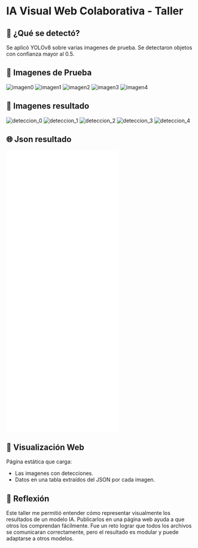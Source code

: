 # IA Visual Web Colaborativa - Taller

## 📌 ¿Qué se detectó?
Se aplicó YOLOv8 sobre varias imagenes de prueba. Se detectaron objetos con confianza mayor al 0.5.

## 🎯 Imagenes de Prueba
![imagen0](python/imagen0.gif)
![imagen1](python/imagen1.gif)
![imagen2](python/imagen2.gif)
![imagen3](python/imagen3.gif)
![imagen4](python/imagen4.gif)

## 🎯 Imagenes resultado
![deteccion_0](web/resultados/deteccion_0.gif)
![deteccion_1](web/resultados/deteccion_1.gif)
![deteccion_2](web/resultados/deteccion_2.gif)
![deteccion_3](web/resultados/deteccion_3.gif)
![deteccion_4](web/resultados/deteccion_4.gif)

## 🌐 Json resultado
![deteccion_0_json](web/resultados/deteccion_0.json)
![deteccion_1_json](web/resultados/deteccion_1.json)
![deteccion_2_json](web/resultados/deteccion_2.json)
![deteccion_3_json](web/resultados/deteccion_3.json)
![deteccion_4_json](web/resultados/deteccion_4.json)

## 🎥 Visualización Web
Página estática que carga:
- Las imagenes con detecciones.
- Datos en una tabla extraídos del JSON por cada imagen.

## 🧠 Reflexión
Este taller me permitió entender cómo representar visualmente los resultados de un modelo IA. Publicarlos en una página web ayuda a que otros los comprendan fácilmente. Fue un reto lograr que todos los archivos se comunicaran correctamente, pero el resultado es modular y puede adaptarse a otros modelos.